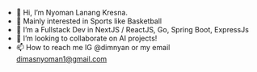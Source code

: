 - 👋 Hi, I’m Nyoman Lanang Kresna.
- 👀 Mainly interested in Sports like Basketball
- 🌱 I’m a Fullstack Dev in NextJS / ReactJS, Go, Spring Boot, ExpressJs
- 💞️ I’m looking to collaborate on AI projects!
- 📫 How to reach me IG @dimnyan or my email dimasnyoman1@gmail.com

<!---
dimnyan/dimnyan is a ✨ special ✨ repository because its `README.md` (this file) appears on your GitHub profile.
You can click the Preview link to take a look at your changes.
--->
